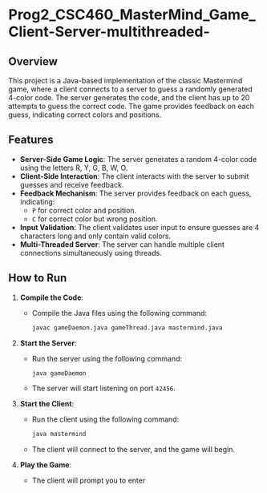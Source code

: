 # Prog2_CSC460_MasterMind_Game_Client-Server-multithreaded-


## Overview
This project is a Java-based implementation of the classic Mastermind game, where a client connects to a server to guess a randomly generated 4-color code. The server generates the code, and the client has up to 20 attempts to guess the correct code. The game provides feedback on each guess, indicating correct colors and positions.

## Features
- **Server-Side Game Logic**: The server generates a random 4-color code using the letters R, Y, G, B, W, O.
- **Client-Side Interaction**: The client interacts with the server to submit guesses and receive feedback.
- **Feedback Mechanism**: The server provides feedback on each guess, indicating:
  - `P` for correct color and position.
  - `C` for correct color but wrong position.
- **Input Validation**: The client validates user input to ensure guesses are 4 characters long and only contain valid colors.
- **Multi-Threaded Server**: The server can handle multiple client connections simultaneously using threads.

## How to Run
1. **Compile the Code**:
   - Compile the Java files using the following command:
     ```bash
     javac gameDaemon.java gameThread.java mastermind.java
     ```

2. **Start the Server**:
   - Run the server using the following command:
     ```bash
     java gameDaemon
     ```
   - The server will start listening on port `42456`.

3. **Start the Client**:
   - Run the client using the following command:
     ```bash
     java mastermind
     ```
   - The client will connect to the server, and the game will begin.

4. **Play the Game**:
   - The client will prompt you to enter
